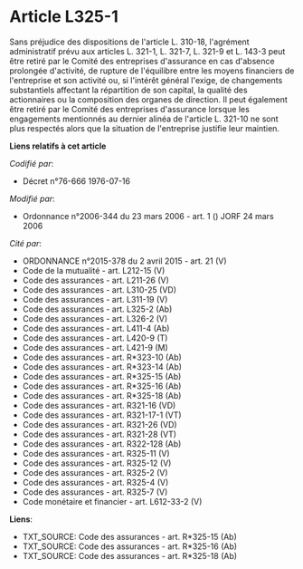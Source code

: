 # Article L325-1

Sans préjudice des dispositions de l'article L. 310-18, l'agrément administratif prévu aux articles L. 321-1, L. 321-7, L.
321-9 et L. 143-3 peut être retiré par le Comité des entreprises d'assurance en cas d'absence prolongée d'activité, de
rupture de l'équilibre entre les moyens financiers de l'entreprise et son activité ou, si l'intérêt général l'exige, de
changements substantiels affectant la répartition de son capital, la qualité des actionnaires ou la composition des organes
de direction. Il peut également être retiré par le Comité des entreprises d'assurance lorsque les engagements mentionnés au
dernier alinéa de l'article L. 321-10 ne sont plus respectés alors que la situation de l'entreprise justifie leur maintien.

**Liens relatifs à cet article**

_Codifié par_:

  - Décret n°76-666 1976-07-16

_Modifié par_:

  - Ordonnance n°2006-344 du 23 mars 2006 - art. 1 () JORF 24 mars 2006

_Cité par_:

  - ORDONNANCE n°2015-378 du 2 avril 2015 - art. 21 (V)
  - Code de la mutualité - art. L212-15 (V)
  - Code des assurances - art. L211-26 (V)
  - Code des assurances - art. L310-25 (VD)
  - Code des assurances - art. L311-19 (V)
  - Code des assurances - art. L325-2 (Ab)
  - Code des assurances - art. L326-2 (V)
  - Code des assurances - art. L411-4 (Ab)
  - Code des assurances - art. L420-9 (T)
  - Code des assurances - art. L421-9 (M)
  - Code des assurances - art. R*323-10 (Ab)
  - Code des assurances - art. R*323-14 (Ab)
  - Code des assurances - art. R*325-15 (Ab)
  - Code des assurances - art. R*325-16 (Ab)
  - Code des assurances - art. R*325-18 (Ab)
  - Code des assurances - art. R321-16 (VD)
  - Code des assurances - art. R321-17-1 (VT)
  - Code des assurances - art. R321-26 (VD)
  - Code des assurances - art. R321-28 (VT)
  - Code des assurances - art. R322-128 (Ab)
  - Code des assurances - art. R325-11 (V)
  - Code des assurances - art. R325-12 (V)
  - Code des assurances - art. R325-2 (V)
  - Code des assurances - art. R325-4 (V)
  - Code des assurances - art. R325-7 (V)
  - Code monétaire et financier - art. L612-33-2 (V)

**Liens**:

  - TXT_SOURCE: Code des assurances - art. R*325-15 (Ab)
  - TXT_SOURCE: Code des assurances - art. R*325-16 (Ab)
  - TXT_SOURCE: Code des assurances - art. R*325-18 (Ab)
